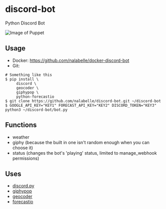# discord-bot
Python Discord Bot

![Image of Puppet](https://github.com/nalabelle/discord-bot/raw/master/puppet.jpg)

## Usage
  - Docker: https://github.com/nalabelle/docker-discord-bot
  - Git:
~~~
# Something like this
$ pip install \
     discord \
     geocoder \
     giphypop \
     python-forecastio
$ git clone https://github.com/nalabelle/discord-bot.git ~/discord-bot
$ GOOGLE_API_KEY="KEY1" FORECAST_API_KEY="KEY2" DISCORD_TOKEN="KEY3" python3 ~/discord-bot/bot.py
~~~

## Functions
  - weather
  - giphy (because the built in one isn't random enough when you can choose it)
  - status (changes the bot's 'playing' status, limited to manage_webhook permissions)

## Uses
  - [discord.py](https://github.com/Rapptz/discord.py)
  - [giphypop](https://github.com/shaunduncan/giphypop)
  - [geocoder](https://github.com/DenisCarriere/geocoder)
  - [forecastio](https://github.com/ZeevG/python-forecast.io)
